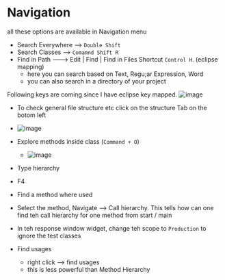 # Navigation


all these options are available in Navigation menu 

- Search Everywhere  --> `Double Shift`
- Search Classes --> `Comamnd Shift R`
- Find in Path --->  Edit | Find | Find in Files Shortcut `Control H`. (eclipse mapping)
  - here you can search based on Text, Regu;ar Expression, Word
  - you can also search in a directory of your project

Following keys are coming since I have eclipse key mapped.
![image](https://github.com/atanumallik1/IntelliJ/assets/8110582/6129e757-2340-468b-95b1-46b50ee0707d)


- To check general file structure etc click on the structure Tab on the botom left 
- ![image](https://github.com/atanumallik1/IntelliJ/assets/8110582/d2f48ce0-181d-4bf8-b4bd-efd183a833c5)
- Explore methods inside class  (`Command + O`)
  -  ![image](https://github.com/atanumallik1/IntelliJ/assets/8110582/3eadcec8-d88e-42da-a033-4a5d76b6114f)
-  Type hierarchy 
  - F4
-  Find a method where used 
  - Select the method, Navigate --> Call hierarchy. This tells how can one find teh call hierarchy for one method from start / main 
  - In teh response window widget, change teh scope to `Production`  to ignore the test classes     

- Find usages 
  - right click --> find usages 
  - this is less powerful than Method Hierarchy
  
